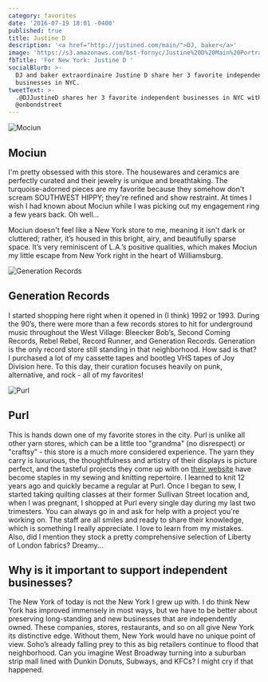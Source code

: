 ```yaml
---
category: favorites
date: '2016-07-19 18:01 -0400'
published: true
title: Justine D
description: '<a href="http://justined.com/main/">DJ, baker</a>'
image: 'https://s3.amazonaws.com/bst-fornyc/Justine%20D%20Main%20Portrait.jpg'
fbTitle: 'For New York: Justine D '
socialBlurb: >-
  DJ and baker extraordinaire Justine D share her 3 favorite independent
  businesses in NYC.
tweetText: >-
  .@DJJustineD shares her 3 favorite independent businesses in NYC with
  @onbondstreet
---
```

![Mociun](https://s3.amazonaws.com/bst-fornyc/Justine%20D%20Mociun.jpg)
## Mociun
I'm pretty obsessed with this store. The housewares and ceramics are perfectly curated and their jewelry is unique and breathtaking. The turquoise-adorned pieces are my favorite because they somehow don't scream SOUTHWEST HIPPY; they're refined and show restraint. At times I wish I had known about Mociun while I was picking out my engagement ring a few years back. Oh well…

Mociun doesn't feel like a New York store to me, meaning it isn't dark or cluttered; rather, it’s housed in this bright, airy, and beautifully sparse space. It’s very reminiscent of L.A.’s positive qualities, which makes Mociun my little escape from New York right in the heart of Williamsburg.

![Generation Records](https://s3.amazonaws.com/bst-fornyc/Justine%20D%20Generation%20Records.jpg)
## Generation Records
I started shopping here right when it opened in (I think) 1992 or 1993. During the 90’s, there were more than a few records stores to hit for underground music throughout the West Village: Bleecker Bob’s, Second Coming Records, Rebel Rebel, Record Runner, and Generation Records. Generation is the only record store still standing in that neighborhood. How sad is that? I purchased a lot of my cassette tapes and bootleg VHS tapes of Joy Division here. To this day, their curation focuses heavily on punk, alternative, and rock - all of my favorites!

![Purl](https://s3.amazonaws.com/bst-fornyc/Justine%20D%20Purl.jpg)
## Purl
This is hands down one of my favorite stores in the city. Purl is unlike all other yarn stores, which can be a little too "grandma" (no disrespect) or "craftsy” - this store is a much more considered experience. The yarn they carry is luxurious, the thoughtfulness and artistry of their displays is picture perfect, and the tasteful projects they come up with on [their website](http://www.purlsoho.com/) have become staples in my sewing and knitting repertoire.
I learned to knit 12 years ago and quickly became a regular at Purl. Once I began to sew, I started taking quilting classes at their former Sullivan Street location and, when I was pregnant, I shopped at Purl every single day during my last two trimesters. You can always go in and ask for help with a project you're working on. The staff are all smiles and ready to share their knowledge, which is something I really appreciate. I love to learn from my mistakes. Also, did I mention they stock a pretty comprehensive selection of Liberty of London fabrics? Dreamy...

## Why is it important to support independent businesses?
The New York of today is not the New York I grew up with. I do think New York has improved immensely in most ways, but we have to be better about preserving long-standing and new businesses that are independently owned. These companies, stores, restaurants, and so on all give New York its distinctive edge. Without them, New York would have no unique point of view. Soho’s already falling prey to this as big retailers continue to flood that neighborhood. Can you imagine West Broadway turning into a suburban strip mall lined with Dunkin Donuts, Subways, and KFCs? I might cry if that happened.
